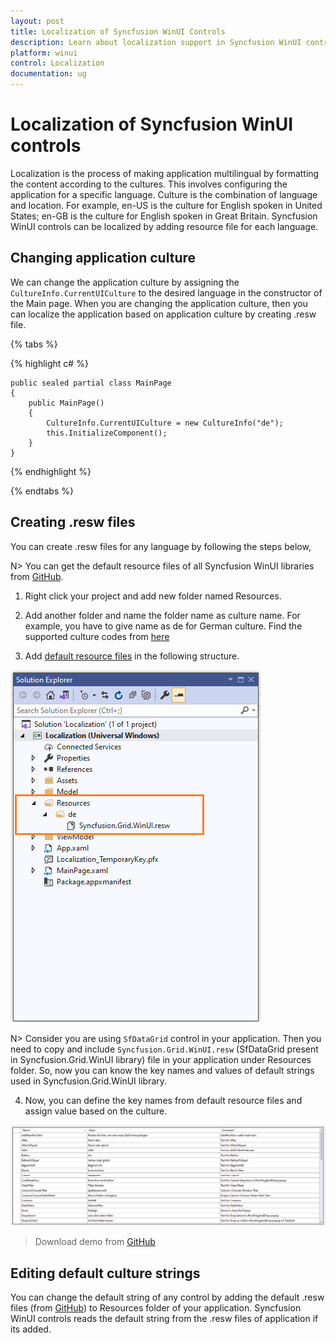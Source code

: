 ```yaml
---
layout: post
title: Localization of Syncfusion WinUI Controls
description: Learn about localization support in Syncfusion WinUI controls using .resw files and explains editing default strings of WinUI controls.
platform: winui
control: Localization
documentation: ug
---
```


# Localization of Syncfusion WinUI controls

Localization is the process of making application multilingual by formatting the content according to the cultures. This involves configuring the application for a specific language. Culture is the combination of language and location. For example, en-US is the culture for English spoken in United States; en-GB is the culture for English spoken in Great Britain. Syncfusion WinUI controls can be localized by adding resource file for each language.

## Changing application culture

We can change the application culture by assigning the `CultureInfo.CurrentUICulture` to the desired language in the constructor of the Main page. When you are changing the application culture, then you can localize the application based on application culture by creating .resw file.

{% tabs %}

{% highlight c# %}

    public sealed partial class MainPage
    {
        public MainPage()
        {
            CultureInfo.CurrentUICulture = new CultureInfo("de");
            this.InitializeComponent();
        }
    }

{% endhighlight %}

{% endtabs %}

## Creating .resw files

You can create .resw files for any language by following the steps below,

N> You can get the default resource files of all Syncfusion WinUI libraries from [GitHub](https://github.com/syncfusion/winui-controls-localization-resource-files).

1) Right click your project and add new folder named Resources.

2) Add another folder and name the folder name as culture name. For example, you have to give name as de for German culture. Find the supported culture codes from [here](https://docs.microsoft.com/en-us/windows/uwp/app-resources/how-rms-matches-lang-tags) 

3) Add [default resource files](https://github.com/syncfusion/winui-controls-localization-resource-files) in the following structure.

![WinUI DataGrid resw file](Localization-images/resources-in-winui-project.png)

N> Consider you are using `SfDataGrid` control in your application. Then you need to copy and include `Syncfusion.Grid.WinUI.resw` (SfDataGrid present in Syncfusion.Grid.WinUI library) file in your application under Resources folder. So, now you can know the key names and values of default strings used in Syncfusion.Grid.WinUI library.

4) Now, you can define the key names from default resource files and assign value based on the culture.

![WinUI DataGrid Localization](Localization-images/winui-datagrid-resource-keys.png)

> Download demo from [GitHub](https://github.com/SyncfusionExamples/winui-datagrid-localization)

## Editing default culture strings

You can change the default string of any control by adding the default .resw files (from [GitHub](https://github.com/syncfusion/winui-controls-localization-resource-files)) to Resources folder of your application. Syncfusion WinUI controls reads the default string from the .resw files of application if its added.